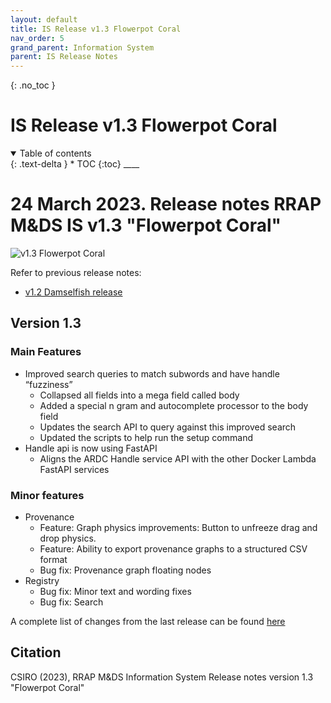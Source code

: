 ```yaml
---
layout: default
title: IS Release v1.3 Flowerpot Coral
nav_order: 5
grand_parent: Information System
parent: IS Release Notes
---
```


{: .no_toc }

# IS Release v1.3 Flowerpot Coral

<details  open markdown="block">
  <summary>
    Table of contents
  </summary>
{: .text-delta }
* TOC
{:toc}
____
</details>

# 24 March 2023. Release notes RRAP M&DS IS v1.3 "Flowerpot Coral"

![v1.3 Flowerpot Coral](https://reefbuilders.com/wp-content/blogs.dir/1/files/2019/01/Ultra-Corals-Goniopora.jpg)

Refer to previous release notes:

-   [v1.2 Damselfish release](https://gbrrestoration.github.io/rrap-mds-knowledge-hub/information-system/release-notes/v1-2.html)

## Version 1.3

### Main Features

-   Improved search queries to match subwords and have handle “fuzziness”
    -   Collapsed all fields into a mega field called body
    -   Added a special n gram and autocomplete processor to the body field
    -   Updates the search API to query against this improved search
    -   Updated the scripts to help run the setup command
-   Handle api is now using FastAPI
    -   Aligns the ARDC Handle service API with the other Docker Lambda FastAPI services

### Minor features

-   Provenance
    -   Feature: Graph physics improvements: Button to unfreeze drag and drop physics.
    -   Feature: Ability to export provenance graphs to a structured CSV format
    -   Bug fix: Provenance graph floating nodes
-   Registry
    -   Bug fix: Minor text and wording fixes
    -   Bug fix: Search

A complete list of changes from the last release can be found [here](https://github.com/gbrrestoration/rrap-is-proto/compare/v1.2.2...v1.3.0)

## Citation

CSIRO (2023), RRAP M&DS Information System Release notes version 1.3 "Flowerpot Coral"
